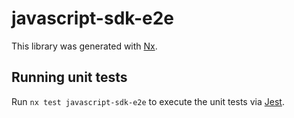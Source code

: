 # javascript-sdk-e2e

This library was generated with [Nx](https://nx.dev).

## Running unit tests

Run `nx test javascript-sdk-e2e` to execute the unit tests via [Jest](https://jestjs.io).
